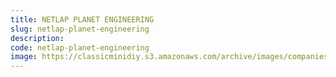 ```yaml
---
title: NETLAP PLANET ENGINEERING
slug: netlap-planet-engineering
description:
code: netlap-planet-engineering
image: https://classicminidiy.s3.amazonaws.com/archive/images/companies/wp1172a8e1_06.png
---
```


<!-- Content of the page -->

##

    